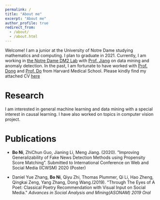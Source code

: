 ```yaml
---
permalink: /
title: "About me"
excerpt: "About me"
author_profile: true
redirect_from: 
  - /about/
  - /about.html
---
```


 Welcome! I am a junior at the University of Notre Dame studying mathematics and computing. I plan to graduate in 2021. Currently, I am working in [the Notre Dame DM2 Lab](https://www.meng-jiang.com/lab.html) with [Prof. Jiang](https://www.meng-jiang.com/) on data mining and anomaly detection. In the past, I am fortunate to have worked with [Prof. Dong](https://www3.nd.edu/~dwang5/) and [Prof. Do](https://scholar.harvard.edu/synho/home) from Harvard Medical School. Please kindly find my attached CV [here]("https://arstanley.github.io/files/spring_2020.pdf")

Research
======
 I am interested in general machine learning and data mining with a special interest in causal learning. I have also worked on topics in computer vision project.

Publications
======
 * **Bo Ni**, ZhiChun Guo, Jianing Li, Meng Jiang. (2020). ”Improving Generalizability of Fake News Detection Methods using Propensity Score Matching”. Submitted to International Conference on Web and Social Media (ICWSM) 2020 (Poster)
 
 * Daniel Yue Zhang, **Bo Ni**, Qiyu Zhi, Thomas Plummer, Qi Li, Hao Zheng, Qingkai Zeng, Yang Zhang, Dong Wang.(2019). "Through The Eyes of A Poet: Classical Poetry Recommendation with Visual Input on Social Media." _Advances in Social Analysis and Mining(ASONAM) 2019 Oral_